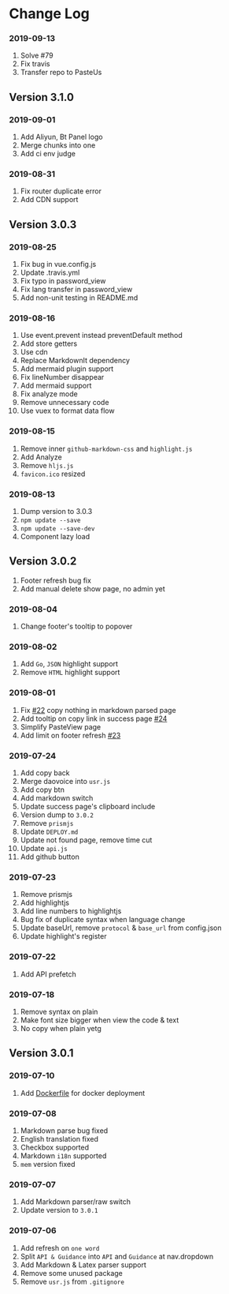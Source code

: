 # Change Log

### 2019-09-13

1. Solve #79
2. Fix travis
3. Transfer repo to PasteUs

## Version 3.1.0

### 2019-09-01

1. Add Aliyun, Bt Panel logo
2. Merge chunks into one
3. Add ci env judge

### 2019-08-31

1. Fix router duplicate error
2. Add CDN support

## Version 3.0.3

### 2019-08-25

1. Fix bug in vue.config.js
2. Update .travis.yml
3. Fix typo in password_view
4. Fix lang transfer in password_view
5. Add non-unit testing in README.md

### 2019-08-16

1. Use event.prevent instead preventDefault method
2. Add store getters
3. Use cdn
4. Replace MarkdownIt dependency
5. Add mermaid plugin support
6. Fix lineNumber disappear
7. Add mermaid support
8. Fix analyze mode
9. Remove unnecessary code
10. Use vuex to format data flow

### 2019-08-15

1. Remove inner `github-markdown-css` and `highlight.js`
2. Add Analyze
3. Remove `hljs.js`
4. `favicon.ico` resized

### 2019-08-13

1. Dump version to 3.0.3
2. `npm update --save`
3. `npm update --save-dev`
4. Component lazy load

## Version 3.0.2

1. Footer refresh bug fix
2. Add manual delete show page, no admin yet

### 2019-08-04

1. Change footer's tooltip to popover

### 2019-08-02

1. Add `Go`, `JSON` highlight support
2. Remove `HTML` highlight support

### 2019-08-01

1. Fix [#22](https://github.com/LucienShui/PasteMeFrontend/issues/22) copy nothing in markdown parsed page
2. Add tooltip on copy link in success page [#24](https://github.com/LucienShui/PasteMeFrontend/issues/24)
3. Simplify PasteView page
4. Add limit on footer refresh [#23](https://github.com/LucienShui/PasteMeFrontend/issues/23)

### 2019-07-24

1. Add copy back
2. Merge daovoice into `usr.js`
3. Add copy btn
4. Add markdown switch
5. Update success page's clipboard include
6. Version dump to `3.0.2`
7. Remove `prismjs`
8. Update `DEPLOY.md`
9. Update not found page, remove time cut
10. Update `api.js`
11. Add github button

### 2019-07-23

1. Remove prismjs
2. Add highlightjs
3. Add line numbers to highlightjs
4. Bug fix of duplicate syntax when language change
5. Update baseUrl, remove `protocol` & `base_url` from config.json
6. Update highlight's register

### 2019-07-22

1. Add API prefetch

### 2019-07-18

1. Remove syntax on plain
2. Make font size bigger when view the code & text
3. No copy when plain yetg

## Version 3.0.1

### 2019-07-10

1. Add [Dockerfile](./Dockerfile) for docker deployment

### 2019-07-08

1. Markdown parse bug fixed
2. English translation fixed
3. Checkbox supported
4. Markdown `i18n` supported
5. `mem` version fixed

### 2019-07-07

1. Add Markdown parser/raw switch
2. Update version to `3.0.1`

### 2019-07-06

1. Add refresh on `one word`
2. Split `API & Guidance` into `API` and `Guidance` at nav.dropdown
3. Add Markdown & Latex parser support
4. Remove some unused package
5. Remove `usr.js` from `.gitignore`
